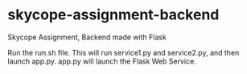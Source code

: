 # skycope-assignment-backend
Skycope Assignment, Backend made with Flask

Run the run.sh file. This will run service1.py and service2.py, and then launch app.py.
app.py will launch the Flask Web Service.
